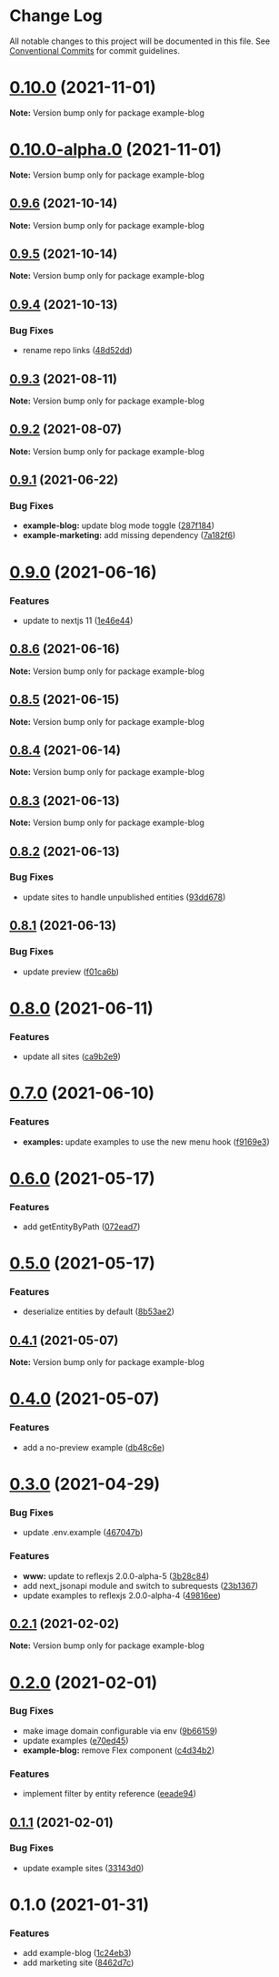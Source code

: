 # Change Log

All notable changes to this project will be documented in this file.
See [Conventional Commits](https://conventionalcommits.org) for commit guidelines.

# [0.10.0](https://github.com/chapter-three/next-drupal/compare/example-blog@0.10.0-alpha.0...example-blog@0.10.0) (2021-11-01)

**Note:** Version bump only for package example-blog





# [0.10.0-alpha.0](https://github.com/chapter-three/next-drupal/compare/example-blog@0.9.6...example-blog@0.10.0-alpha.0) (2021-11-01)

**Note:** Version bump only for package example-blog





## [0.9.6](https://github.com/chapter-three/next-drupal/compare/example-blog@0.9.5...example-blog@0.9.6) (2021-10-14)

**Note:** Version bump only for package example-blog





## [0.9.5](https://github.com/chapter-three/next-drupal/compare/example-blog@0.9.4...example-blog@0.9.5) (2021-10-14)

**Note:** Version bump only for package example-blog





## [0.9.4](https://github.com/chapter-three/next-drupal/compare/example-blog@0.9.3...example-blog@0.9.4) (2021-10-13)


### Bug Fixes

* rename repo links ([48d52dd](https://github.com/chapter-three/next-drupal/commit/48d52dde79f69396ef706d152c03670117b6a480))





## [0.9.3](https://github.com/chapter-three/next-drupal/compare/example-blog@0.9.2...example-blog@0.9.3) (2021-08-11)

**Note:** Version bump only for package example-blog





## [0.9.2](https://github.com/chapter-three/next-drupal/compare/example-blog@0.9.1...example-blog@0.9.2) (2021-08-07)

**Note:** Version bump only for package example-blog





## [0.9.1](https://github.com/chapter-three/next-drupal/compare/example-blog@0.9.0...example-blog@0.9.1) (2021-06-22)


### Bug Fixes

* **example-blog:** update blog mode toggle ([287f184](https://github.com/chapter-three/next-drupal/commit/287f1840281aa7685236b2a8dc4ca49741db984f))
* **example-marketing:** add missing dependency ([7a182f6](https://github.com/chapter-three/next-drupal/commit/7a182f68f0cf86b03977009c07660e886c9635eb))





# [0.9.0](https://github.com/chapter-three/next-drupal/compare/example-blog@0.8.6...example-blog@0.9.0) (2021-06-16)


### Features

* update to nextjs 11 ([1e46e44](https://github.com/chapter-three/next-drupal/commit/1e46e44ab5eb9d961e95dcc87d51282178f02bb2))





## [0.8.6](https://github.com/chapter-three/next-drupal/compare/example-blog@0.8.5...example-blog@0.8.6) (2021-06-16)

**Note:** Version bump only for package example-blog





## [0.8.5](https://github.com/chapter-three/next-drupal/compare/example-blog@0.8.4...example-blog@0.8.5) (2021-06-15)

**Note:** Version bump only for package example-blog





## [0.8.4](https://github.com/chapter-three/next-drupal/compare/example-blog@0.8.3...example-blog@0.8.4) (2021-06-14)

**Note:** Version bump only for package example-blog





## [0.8.3](https://github.com/chapter-three/next-drupal/compare/example-blog@0.8.2...example-blog@0.8.3) (2021-06-13)

**Note:** Version bump only for package example-blog





## [0.8.2](https://github.com/chapter-three/next-drupal/compare/example-blog@0.8.1...example-blog@0.8.2) (2021-06-13)


### Bug Fixes

* update sites to handle unpublished entities ([93dd678](https://github.com/chapter-three/next-drupal/commit/93dd6786caff73398dd291c84b41d45c5bc50645))





## [0.8.1](https://github.com/chapter-three/next-drupal/compare/example-blog@0.8.0...example-blog@0.8.1) (2021-06-13)


### Bug Fixes

* update preview ([f01ca6b](https://github.com/chapter-three/next-drupal/commit/f01ca6b9f68ac92c587b11c6e05f1145a57e8995))





# [0.8.0](https://github.com/chapter-three/next-drupal/compare/example-blog@0.7.0...example-blog@0.8.0) (2021-06-11)


### Features

* update all sites ([ca9b2e9](https://github.com/chapter-three/next-drupal/commit/ca9b2e964c5a7fe591602465f2c2516eb4a54a1b))





# [0.7.0](https://github.com/chapter-three/next-drupal/compare/example-blog@0.6.0...example-blog@0.7.0) (2021-06-10)


### Features

* **examples:** update examples to use the new menu hook ([f9169e3](https://github.com/chapter-three/next-drupal/commit/f9169e34ab76584db855f1a69df027024156afff))





# [0.6.0](https://github.com/chapter-three/next-drupal/compare/example-blog@0.5.0...example-blog@0.6.0) (2021-05-17)


### Features

* add getEntityByPath ([072ead7](https://github.com/chapter-three/next-drupal/commit/072ead7ecc3b7f158e4b81e03d17f0bf1a5b511c))





# [0.5.0](https://github.com/chapter-three/next-drupal/compare/example-blog@0.4.1...example-blog@0.5.0) (2021-05-17)


### Features

* deserialize entities by default ([8b53ae2](https://github.com/chapter-three/next-drupal/commit/8b53ae222717b8983568194373be04903944a032))





## [0.4.1](https://github.com/chapter-three/next-drupal/compare/example-blog@0.4.0...example-blog@0.4.1) (2021-05-07)

**Note:** Version bump only for package example-blog





# [0.4.0](https://github.com/chapter-three/next-drupal/compare/example-blog@0.3.0...example-blog@0.4.0) (2021-05-07)


### Features

* add a no-preview example ([db48c6e](https://github.com/chapter-three/next-drupal/commit/db48c6e90ae5100eafb25d3b5688b5ef8131c477))





# [0.3.0](https://github.com/chapter-three/next-drupal/compare/example-blog@0.2.1...example-blog@0.3.0) (2021-04-29)


### Bug Fixes

* update .env.example ([467047b](https://github.com/chapter-three/next-drupal/commit/467047b010f54394c52760b9db960b06ee48db61))


### Features

* **www:** update to reflexjs 2.0.0-alpha-5 ([3b28c84](https://github.com/chapter-three/next-drupal/commit/3b28c84e9b7eefd4892aaf22dea0dd2512091b93))
* add next_jsonapi module and switch to subrequests ([23b1367](https://github.com/chapter-three/next-drupal/commit/23b136775f7c0f5ee5f386e322affc7fc8adae4f))
* update examples to reflexjs 2.0.0-alpha-4 ([49816ee](https://github.com/chapter-three/next-drupal/commit/49816ee6ba0f669d45cee6930b449547200ce1c7))





## [0.2.1](https://github.com/chapter-three/next-drupal/compare/example-blog@0.2.0...example-blog@0.2.1) (2021-02-02)

**Note:** Version bump only for package example-blog





# [0.2.0](https://github.com/chapter-three/next-drupal/compare/example-blog@0.1.1...example-blog@0.2.0) (2021-02-01)


### Bug Fixes

* make image domain configurable via env ([9b66159](https://github.com/chapter-three/next-drupal/commit/9b66159561a5e0bf17b4e73c4cde318e06fe938d))
* update examples ([e70ed45](https://github.com/chapter-three/next-drupal/commit/e70ed459294cb8945f42d04cf7bd20a54ab9fe77))
* **example-blog:** remove Flex component ([c4d34b2](https://github.com/chapter-three/next-drupal/commit/c4d34b2ff773b39e013becbcabcc58ebf24a80fd))


### Features

* implement filter by entity reference ([eeade94](https://github.com/chapter-three/next-drupal/commit/eeade9485caaff587735d5d8211a86a88ca8847f))





## [0.1.1](https://github.com/chapter-three/next-drupal/compare/example-blog@0.1.0...example-blog@0.1.1) (2021-02-01)


### Bug Fixes

* update example sites ([33143d0](https://github.com/chapter-three/next-drupal/commit/33143d0d5229be6424c41ace2ad846c0d85447d9))





# 0.1.0 (2021-01-31)


### Features

* add example-blog ([1c24eb3](https://github.com/chapter-three/next-drupal/commit/1c24eb3588696fe35e2a9aa2ac20f9547b901c7c))
* add marketing site ([8462d7c](https://github.com/chapter-three/next-drupal/commit/8462d7cfcf623a9e8ca03456ebed0bb6ab838e11))
